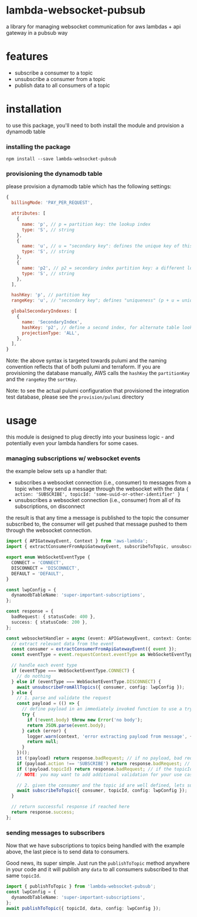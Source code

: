 # lambda-websocket-pubsub

a library for managing websocket communication for aws lambdas + api gateway in a pubsub way

# features

- subscribe a consumer to a topic
- unsubscribe a consumer from a topic
- publish data to all consumers of a topic

# installation

to use this package, you'll need to both install the module and provision a dynamodb table

### installing the package

```
npm install --save lambda-websocket-pubsub
```

### provisioning the dynamodb table

please provision a dynamodb table which has the following settings:

```js
{
  billingMode: 'PAY_PER_REQUEST',

  attributes: [
    {
      name: 'p', // p = partition key: the lookup index
      type: 'S', // string
    },
    {
      name: 'u', // u = "secondary key": defines the unique key of this entity, in conjunction w/ the partition key
      type: 'S', // string
    },
    {
      name: 'p2', // p2 = secondary index partition key: a different lookup index
      type: 'S', // string
    },
  ],

  hashKey: 'p', // partition key
  rangeKey: 'u', // "secondary key"; defines "uniqueness" (p + u = unique entity)

  globalSecondaryIndexes: [
    {
      name: 'SecondaryIndex',
      hashKey: 'p2', // define a second index, for alternate table lookups
      projectionType: 'ALL',
    },
  ],
}
```

Note: the above syntax is targeted towards pulumi and the naming convention reflects that of both pulumi and terraform. If you are provisioning the database manually, AWS calls the `hashKey` the `partitionKey` and the `rangeKey` the `sortKey`.

Note: to see the actual pulumi configuration that provisioned the integration test database, please see the `provision/pulumi` directory

# usage

this module is designed to plug directly into your business logic - and potentially even your lambda handlers for some cases.

### managing subscriptions w/ websocket events

the example below sets up a handler that:

- subscribes a websocket connection (i.e., consumer) to messages from a topic when they send a message through the websocket with the data `{ action: 'SUBSCRIBE', topicId: 'some-uuid-or-other-identifier' }`
- unsubscribes a websocket connection (i.e., consumer) from all of its subscriptions, on disconnect

the result is that any time a message is published to the topic the consumer subscribed to, the consumer will get pushed that message pushed to them through the websocket connection.

```ts
import { APIGatewayEvent, Context } from 'aws-lambda';
import { extractConsumerFromApiGatewayEvent, subscribeToTopic, unsubscribeFromAllTopics } from 'lambda-websocket-pubsub';

export enum WebSocketEventType {
  CONNECT = 'CONNECT',
  DISCONNECT = 'DISCONNECT',
  DEFAULT = 'DEFAULT',
}

const lwpConfig = {
  dynamodbTableName: 'super-important-subscriptions',
};

const response = {
  badRequest: { statusCode: 400 },
  success: { statusCode: 200 },
};

const websocketHandler = async (event: APIGatewayEvent, context: Context) => {
  // extract relevant data from the event
  const consumer = extractConsumerFromApiGatewayEvent({ event });
  const eventType = event.requestContext.eventType as WebSocketEventType;

  // handle each event type
  if (eventType === WebSocketEventType.CONNECT) {
    // do nothing
  } else if (eventType === WebSocketEventType.DISCONNECT) {
    await unsubscribeFromAllTopics({ consumer, config: lwpConfig });
  } else {
    // 1. parse and validate the request
    const payload = (() => {
      // define payload in an immediately invoked function to use a try catch while still ensuring that its a `const`
      try {
        if (!event.body) throw new Error('no body');
        return JSON.parse(event.body);
      } catch (error) {
        logger.warn(context, 'error extracting payload from message', { body: event.body, error });
        return null;
      }
    })();
    it (!payload) return response.badRequest; // if no payload, bad request
    if (payload.action !== 'SUBSCRIBE') return response.badRequest; // if not a supported action, bad request
    if (!payload.topicId) return response.badRequest; // if the topicId is not defined, bad request;
    // NOTE: you may want to add additional validation for your use case here

    // 2. given the consumer and the topic id are well defined, lets subscribe them
    await subscribeToTopic({ consumer, topicId, config: lwpConfig });
  }

  // return successful response if reached here
  return response.success;
};
```

### sending messages to subscribers

Now that we have subscriptions to topics being handled with the example above, the last piece is to send data to consumers.

Good news, its super simple. Just run the `publishToTopic` method anywhere in your code and it will publish any `data` to all consumers subscribed to that same `topicId`.

```ts
import { publishToTopic } from 'lambda-websocket-pubsub';
const lwpConfig = {
  dynamodbTableName: 'super-important-subscriptions',
};
await publishToTopic({ topicId, data, config: lwpConfig });
```
